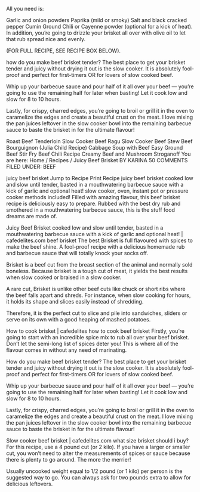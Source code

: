 All you need is:

Garlic and onion powders
Paprika (mild or smoky)
Salt and black cracked pepper
Cumin
Ground Chili or Cayenne powder (optional for a kick of heat).
In addition, you’re going to drizzle your brisket all over with olive oil to let that rub spread nice and evenly.

(FOR FULL RECIPE, SEE RECIPE BOX BELOW).

how do you make beef brisket tender?
The best place to get your brisket tender and juicy without drying it out is the slow cooker. It is absolutely fool-proof and perfect for first-timers OR for lovers of slow cooked beef.

Whip up your barbecue sauce and pour half of it all over your beef — you’re going to use the remaining half for later when basting! Let it cook low and slow for 8 to 10 hours.

Lastly, for crispy, charred edges, you’re going to broil or grill it in the oven to caramelize the edges and create a beautiful crust on the meat. I love mixing the pan juices leftover in the slow cooker bowl into the remaining barbecue sauce to baste the brisket in for the ultimate flavour!

Roast Beef Tenderloin
Slow Cooker Beef Ragu
Slow Cooker Beef Stew
Beef Bourguignon (Julia Child Recipe)
Cabbage Soup with Beef
Easy Ground Beef Stir Fry
Beef Chili Recipe
Creamy Beef and Mushroom Stroganoff
You are here: Home / Recipes / Juicy Beef Brisket
BY KARINA 50 COMMENTS FILED UNDER: BEEF

juicy beef brisket
 Jump to Recipe  Print Recipe
juicy beef brisket cooked low and slow until tender, basted in a mouthwatering barbecue sauce with a kick of garlic and optional heat! slow cooker, oven, instant pot or pressure cooker methods included!
Filled with amazing flavour, this beef brisket recipe is deliciously easy to prepare. Rubbed with the best dry rub and smothered in a mouthwatering barbecue sauce, this is the stuff food dreams are made of.

Juicy Beef Brisket cooked low and slow until tender, basted in a mouthwatering barbecue sauce with a kick of garlic and optional heat! | cafedelites.com
beef brisket
The best Brisket is full flavoured with spices to make the beef shine. A fool-proof recipe with a delicious homemade rub and barbecue sauce that will totally knock your socks off.

Brisket is a beef cut from the breast section of the animal and normally sold boneless. Because brisket is a tough cut of meat, it yields the best results when slow cooked or braised in a slow cooker.

A rare cut, Brisket is unlike other beef cuts like chuck or short ribs where the beef falls apart and shreds. For instance, when slow cooking for hours, it holds its shape and slices easily instead of shredding.

Therefore, it is the perfect cut to slice and pile into sandwiches, sliders or serve on its own with a good heaping of mashed potatoes.

How to cook brisket | cafedelites
how to cook beef brisket
Firstly, you’re going to start with an incredible spice mix to rub all over your beef brisket. Don’t let the semi-long list of spices deter you! This is where all of the flavour comes in without any need of marinating.

How do you make beef brisket tender?
The best place to get your brisket tender and juicy without drying it out is the slow cooker. It is absolutely fool-proof and perfect for first-timers OR for lovers of slow cooked beef.

Whip up your barbecue sauce and pour half of it all over your beef — you’re going to use the remaining half for later when basting! Let it cook low and slow for 8 to 10 hours.

Lastly, for crispy, charred edges, you’re going to broil or grill it in the oven to caramelize the edges and create a beautiful crust on the meat. I love mixing the pan juices leftover in the slow cooker bowl into the remaining barbecue sauce to baste the brisket in for the ultimate flavour!

Slow cooker beef brisket | cafedelites.com
what size brisket should i buy?
For this recipe, use a 4 pound cut (or 2 kilo). If you have a larger or smaller cut, you won’t need to alter the measurements of spices or sauce because there is plenty to go around. The more the merrier!

Usually uncooked weight equal to 1/2 pound (or 1 kilo) per person is the suggested way to go. You can always ask for two pounds extra to allow for delicious leftovers.
